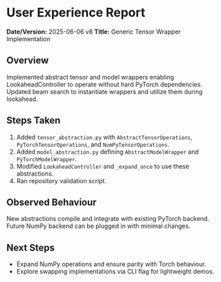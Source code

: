 # User Experience Report

**Date/Version:** 2025-06-06 v8
**Title:** Generic Tensor Wrapper Implementation

## Overview
Implemented abstract tensor and model wrappers enabling LookaheadController to operate without hard PyTorch dependencies. Updated beam search to instantiate wrappers and utilize them during lookahead.

## Steps Taken
1. Added `tensor_abstraction.py` with `AbstractTensorOperations`, `PyTorchTensorOperations`, and `NumPyTensorOperations`.
2. Added `model_abstraction.py` defining `AbstractModelWrapper` and `PyTorchModelWrapper`.
3. Modified `LookaheadController` and `_expand_once` to use these abstractions.
4. Ran repository validation script.

## Observed Behaviour
New abstractions compile and integrate with existing PyTorch backend. Future NumPy backend can be plugged in with minimal changes.

## Next Steps
- Expand NumPy operations and ensure parity with Torch behaviour.
- Explore swapping implementations via CLI flag for lightweight demos.
